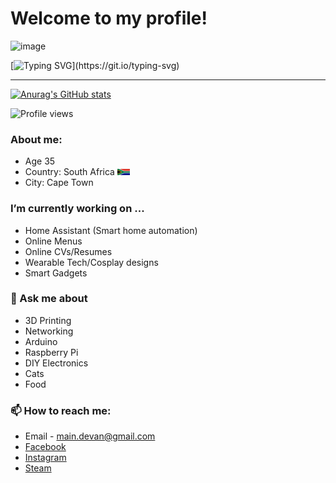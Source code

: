 # Welcome to my profile!

<img width="760" height="419" alt="image" src="https://github.com/user-attachments/assets/558d10cc-d947-4c88-8f7e-22973cedcd70" />


[![Typing SVG](https://readme-typing-svg.demolab.com?font=Fira+Code&pause=1000&width=435&lines=Loading......)](https://git.io/typing-svg)

-----

[![Anurag's GitHub stats](https://github-readme-stats.vercel.app/api?username=P4radoX-ZA&theme=dark)](https://github.com/anuraghazra/github-readme-stats)

![Profile views](https://komarev.com/ghpvc/?username=P4radoX-ZA&style=for-the-badge&color=blue)


### About me:
- Age 35
- Country: South Africa <img src="https://github.com/P4radoX-ZA/P4radoX-ZA/blob/main/sa-flag.svg" alt="South Africa Flag" width="20" height="10">
- City: Cape Town


### I’m currently working on ...
- Home Assistant (Smart home automation)
- Online Menus
- Online CVs/Resumes
- Wearable Tech/Cosplay designs
- Smart Gadgets

###  💬 Ask me about
- 3D Printing
- Networking
- Arduino
- Raspberry Pi
- DIY Electronics
- Cats
- Food


### 📫 How to reach me:

 - Email - [main.devan@gmail.com](mailto:main.devan@gmail.com)
 - [Facebook](https://www.facebook.com/devan.main)
 - [Instagram](https://www.instagram.com/themain_za)
 - [Steam](https://steamcommunity.com/id/p4radox_za)



<!--
- 🌱 I’m currently learning ...
- 👯 I’m looking to collaborate on ...
- 🤔 I’m looking for help with ...
- ⚡ Fun fact: ...

Typing animation
https://readme-typing-svg.demolab.com/demo/?lines=This+is+a+sentence+with+many+words+t;adawd+show+

Profile Examples
https://github.com/abhisheknaiidu/awesome-github-profile-readme


-->
